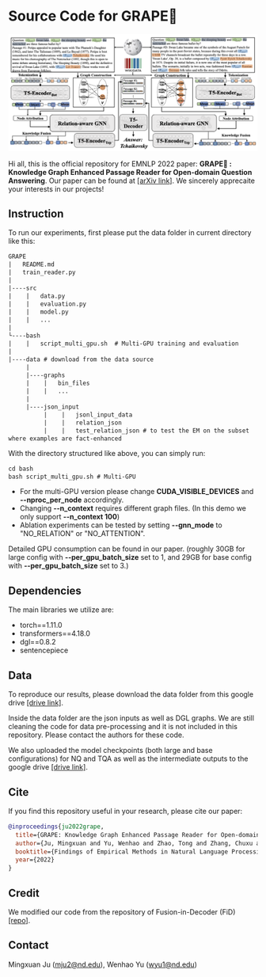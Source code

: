 # Source Code for GRAPE:grapes:

![grape](grape.png)

Hi all, this is the official repository for EMNLP 2022 paper: **GRAPE:grapes: : Knowledge Graph Enhanced Passage Reader for Open-domain Question Answering**. Our paper can be found at [[arXiv link]](http://arxiv.org/abs/2210.02933). We sincerely apprecaite your interests in our projects!

## Instruction 

To run our experiments, first please put the data folder in current directory like this:
```
GRAPE
|   README.md
|   train_reader.py    
|
|----src
|    |   data.py
|    |   evaluation.py
|    |   model.py
|    |   ...
|       
└----bash
|    |   script_multi_gpu.sh  # Multi-GPU training and evaluation
|
|----data # download from the data source
     |
     |----graphs
     |    |   bin_files
     |    |   ...   
     |
     |----json_input
          |    |   jsonl_input_data
          |    |   relation_json 
          |    |   test_relation_json # to test the EM on the subset where examples are fact-enhanced
```
With the directory structured like above, you can simply run:

```
cd bash
bash script_multi_gpu.sh # Multi-GPU
```

- For the multi-GPU version please change **CUDA_VISIBLE_DEVICES** and **--nproc_per_node** accordingly. 
- Changing **--n_context** requires different graph files. (In this demo we only support **--n_context 100**)  
- Ablation experiments can be tested by setting **--gnn_mode** to "NO_RELATION" or "NO_ATTENTION".

Detailed GPU consumption can be found in our paper.
(roughly 30GB for large config with **--per_gpu_batch_size** set to 1, and 29GB for base config with **--per_gpu_batch_size** set to 3.)

## Dependencies
The main libraries we utilize are:

- torch==1.11.0
- transformers==4.18.0
- dgl==0.8.2
- sentencepiece

## Data
To reproduce our results, please download the data folder from this google drive [[drive link]](https://drive.google.com/drive/folders/1-MYadjSWi8_3nl8vgtK_Dvja43IQGyHp?usp=sharing).

Inside the data folder are the json inputs as well as DGL graphs. We are still cleaning the code for data pre-processing and it is not included in this repository. Please contact the authors for these code. 

We also uploaded the model checkpoints (both large and base configurations) for NQ and TQA as well as the intermediate outputs to the google drive [[drive link]](https://drive.google.com/drive/folders/1zs2BB6ZhleqFnPUYogyCcouDr_TqS2pc?usp=sharing).

## Cite
If you find this repository useful in your research, please cite our paper:

```bibtex
@inproceedings{ju2022grape,
  title={GRAPE: Knowledge Graph Enhanced Passage Reader for Open-domain Question Answering},
  author={Ju, Mingxuan and Yu, Wenhao and Zhao, Tong and Zhang, Chuxu and Ye, Yanfang},
  booktitle={Findings of Empirical Methods in Natural Language Processing},
  year={2022}
}
```

## Credit 
We modified our code from the repository of Fusion-in-Decoder (FiD) [[repo]](https://github.com/facebookresearch/FiD).

## Contact
Mingxuan Ju (mju2@nd.edu), Wenhao Yu (wyu1@nd.edu)
